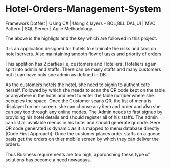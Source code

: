 # Hotel-Orders-Management-System

Framework DotNet | Using C# | Using 4 layers - BOL,BLL,DAL,UI | MVC Pattern | SQL Server | Agile Methodology.

The above is the highligts and the key which are followed in this project.

It is an application designed for hotels to eliminate the risks and taks on hotel servers. Also maintaining smooth flow of tasks and priority of orders. 

This applition has 2 parties i.e, customers and Hoteliers. Hoteliers again split into admin and staffs. There can be many staffs and many customers but it can have only one admin as defined in DB. 

As the customers hotels the hotel, she need to signin to authenticate herself. Followed by which she needs to scan the QR code kept on the table or anywhere in the hotel and next to enter the table number where she occupies the space. Once the Customer scans QR, the list of menu is displayed on her screen. she can choose any item and order and also she can pay too through any online modes. The Admin needs to first signup by providing his hotel details and should register all of his staffs. The admin can list all available menus in his hotel and should generate qr code. Here QR code generated is dynamic as it is mapped to menu database directly (Code First Approach). Once the customer places order staffs on a queue basis get the orders on thier mobile screen by which they can deliver the orders. 

Thus Business requirements are too high, approaching these type of solutions has become a need nowadays.
